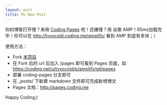 ```yaml
---
layout: post
title: My New Post
---
```


你的博客打开慢？来用 [Coding Pages](https://pages.coding.me) 吧！还嫌慢？用 谷歌 AMP！65ms加载完毕！你可以在 http://tvvocold.coding.me/amplify/ 看到 AMP 到底有多快；）


使用方法：

- Fork [本项目](https://coding.net/u/tvvocold/p/amplify/git)
- 在 Fork 后的 url 后加入 /pages 即可看到 Pages 页面，如 https://coding.net/u/tvvocold/p/amplify/git/pages
- 部署 coding-pages 分支即可
- 在 _posts/ 下新建 markdown 文件即可完成新增博文
- Pages 文档：http://pages.coding.me


Happy Coding;)
